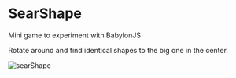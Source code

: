 # SearShape
Mini game to experiment with BabylonJS

Rotate around and find identical shapes to the big one in the center.


![searShape](https://github.com/TheoHiwo/SearShape/assets/35316996/f31183b7-1339-4182-98c8-f14ee91f242a)
